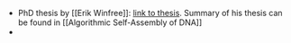 


* PhD thesis by [[Erik Winfree]]: [link to thesis](https://www.dna.caltech.edu/Papers/winfree_thesis.pdf). Summary of his thesis can be found in [[Algorithmic Self-Assembly of DNA]]
* 